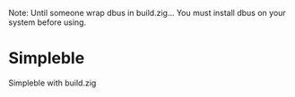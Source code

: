 Note: Until someone wrap dbus in build.zig...
You must install dbus on your system before using.

# Simpleble

Simpleble with build.zig

